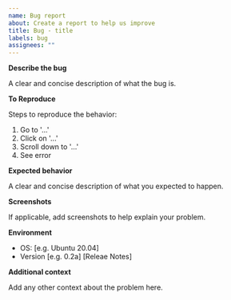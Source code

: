 ```yaml
---
name: Bug report
about: Create a report to help us improve
title: Bug - title
labels: bug
assignees: ""
---
```


**Describe the bug**

A clear and concise description of what the bug is.

**To Reproduce**

Steps to reproduce the behavior:

1. Go to '...'
2. Click on '...'
3. Scroll down to '...'
4. See error

**Expected behavior**

A clear and concise description of what you expected to happen.

**Screenshots**

If applicable, add screenshots to help explain your problem.

**Environment**

- OS: \[e.g. Ubuntu 20.04\]
- Version \[e.g. 0.2a\] \[Releae Notes\]

**Additional context**

Add any other context about the problem here.
